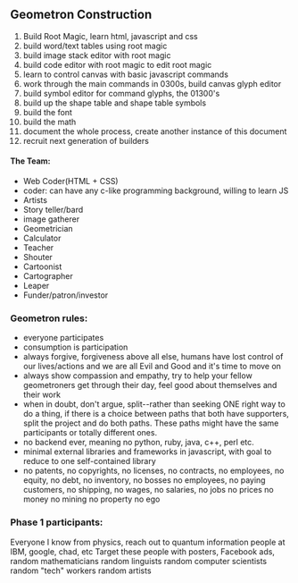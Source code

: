 ## Geometron Construction

1. Build Root Magic, learn html, javascript and css
2. build word/text tables using root magic
3. build image stack editor with root magic
4. build code editor with root magic to edit root magic
5. learn to control canvas with basic javascript commands
6. work through the main commands in 0300s, build canvas glyph editor
7. build symbol editor for command glyphs, the 01300's
8. build up the shape table and shape table symbols
9. build the font
10. build the math
11. document the whole process, create another instance of this document
12. recruit next generation of builders


#### The Team:

 - Web Coder(HTML + CSS)
 - coder: can have any c-like programming background, willing to learn JS
 - Artists
 - Story teller/bard
 - image gatherer
 - Geometrician
 - Calculator
 - Teacher
 - Shouter
 - Cartoonist
 - Cartographer
 - Leaper
 - Funder/patron/investor
 
### Geometron rules:
 
- everyone participates
- consumption is participation
- always forgive, forgiveness above all else, humans have lost control of our lives/actions and we are all Evil and Good and it's time to move on
- always show compassion and empathy, try to help your fellow geometroners get through their day, feel good about themselves and their work
- when in doubt, don't argue, split--rather than seeking ONE right way to do a thing, if there is a choice between paths that both have supporters, split the project and do both paths. These paths might have the same participants or totally different ones.
- no backend ever, meaning no python, ruby, java, c++, perl etc. 
- minimal external libraries and frameworks in javascript, with goal to reduce to one self-contained library
- no patents, no copyrights, no licenses, no contracts, no employees, no equity, no debt,  no inventory, no bosses no employees, no paying customers, no shipping, no wages, no salaries, no jobs no prices no money no mining no property no ego

### Phase 1 participants:

Everyone I know from physics, reach out to quantum information people at IBM, google, chad, etc
Target these people with posters, Facebook ads, 
random mathematicians
random linguists
random computer scientists
random "tech" workers
random artists



 